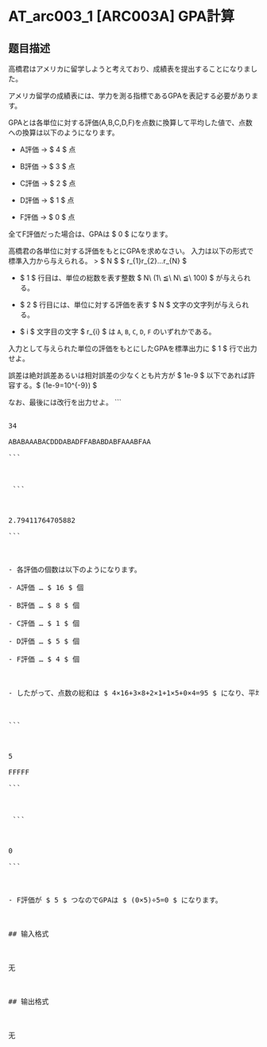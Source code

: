 # AT_arc003_1 [ARC003A] GPA計算

## 题目描述

[problemUrl]: https://atcoder.jp/contests/arc003/tasks/arc003_1

高橋君はアメリカに留学しようと考えており、成績表を提出することになりました。  
 アメリカ留学の成績表には、学力を測る指標であるGPAを表記する必要があります。  
 GPAとは各単位に対する評価(A,B,C,D,F)を点数に換算して平均した値で、点数への換算は以下のようになります。

- A評価 → $ 4 $ 点
- B評価 → $ 3 $ 点
- C評価 → $ 2 $ 点
- D評価 → $ 1 $ 点
- F評価 → $ 0 $ 点
 
 全てF評価だった場合は、GPAは $ 0 $ になります。  
 高橋君の各単位に対する評価をもとにGPAを求めなさい。 入力は以下の形式で標準入力から与えられる。 > $ N $ $ r_{1}r_{2}...r_{N} $

- $ 1 $ 行目は、単位の総数を表す整数 $ N\ (1\ ≦\ N\ ≦\ 100) $ が与えられる。
- $ 2 $ 行目には、単位に対する評価を表す $ N $ 文字の文字列が与えられる。
- $ i $ 文字目の文字 $ r_{i} $ は `A`, `B`, `C`, `D`, `F` のいずれかである。

 入力として与えられた単位の評価をもとにしたGPAを標準出力に $ 1 $ 行で出力せよ。  
 誤差は絶対誤差あるいは相対誤差の少なくとも片方が $ 1e-9 $ 以下であれば許容する。$ (1e-9=10^{-9}) $  
 なお、最後には改行を出力せよ。 ```
<pre class="prettyprint linenums">
34
ABABAAABACDDDABADFFABABDABFAAABFAA
```

 ```
<pre class="prettyprint linenums">
2.79411764705882
```

- 各評価の個数は以下のようになります。
- A評価 … $ 16 $ 個
- B評価 … $ 8 $ 個
- C評価 … $ 1 $ 個
- D評価 … $ 5 $ 個
- F評価 … $ 4 $ 個

- したがって、点数の総和は $ 4×16+3×8+2×1+1×5+0×4=95 $ になり、平均は $ 95÷34=2.79411764705882 $ です。
 
```
<pre class="prettyprint linenums">
5
FFFFF
```

 ```
<pre class="prettyprint linenums">
0
```

- F評価が $ 5 $ つなのでGPAは $ (0×5)÷5=0 $ になります。

## 输入格式

无

## 输出格式

无